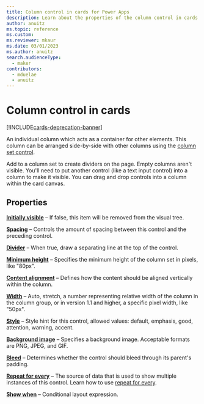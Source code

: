 ```yaml
---
title: Column control in cards for Power Apps
description: Learn about the properties of the column control in cards for Power Apps.
author: anuitz
ms.topic: reference
ms.custom: 
ms.reviewer: mkaur
ms.date: 03/01/2023
ms.author: anuitz
search.audienceType:
  - maker
contributors:
  - mduelae
  - anuitz
---
```


# Column control in cards

[!INCLUDE[cards-deprecation-banner](~/includes/cards-deprecation-notice.md)]

An individual column which acts as a container for other elements. This column can be arranged side-by-side with other columns using the [column set control](column-set.md).

Add to a column set to create dividers on the page. Empty columns aren't visible. You'll need to put another control (like a text input control) into a column to make it visible. You can drag and drop controls into a column within the card canvas.

## Properties

**[Initially visible](control-reference.md#i)** – If false, this item will be removed from the visual tree.

**[Spacing](control-reference.md#s)** – Controls the amount of spacing between this control and the preceding control.

**[Divider](control-reference.md#d)** – When true, draw a separating line at the top of the control.

**[Minimum height](control-reference.md#m)** – Specifies the minimum height of the column set in pixels, like "80px".

**[Content alignment](control-reference.md#c)** – Defines how the content should be aligned vertically within the column.

**[Width](control-reference.md#w)** – Auto, stretch, a number representing relative width of the column in the column group, or in version 1.1 and higher, a specific pixel width, like "50px".

**[Style](control-reference.md#s)** – Style hint for this control, allowed values: default, emphasis, good, attention, warning, accent.

**[Background image](control-reference.md#b)** – Specifies a background image. Acceptable formats are PNG, JPEG, and GIF.

**[Bleed](control-reference.md#b)** – Determines whether the control should bleed through its parent's padding.

**[Repeat for every](control-reference.md#r)** – The source of data that is used to show multiple instances of this control. Learn how to use [repeat for every](control-reference.md#r).

**[Show when](control-reference.md#s)** – Conditional layout expression.

